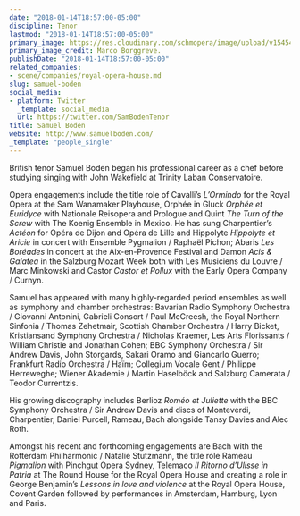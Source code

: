 ```yaml
---
date: "2018-01-14T18:57:00-05:00"
discipline: Tenor
lastmod: "2018-01-14T18:57:00-05:00"
primary_image: https://res.cloudinary.com/schmopera/image/upload/v1545409169/media/webhook-uploads/1515974075202/samuel-boden-1.jpg.jpg
primary_image_credit: Marco Borggreve.
publishDate: "2018-01-14T18:57:00-05:00"
related_companies:
- scene/companies/royal-opera-house.md
slug: samuel-boden
social_media:
- platform: Twitter
  _template: social_media
  url: https://twitter.com/SamBodenTenor
title: Samuel Boden
website: http://www.samuelboden.com/
_template: "people_single"
---
```


British tenor Samuel Boden began his professional career as a chef before studying singing with John Wakefield at Trinity Laban Conservatoire.

Opera engagements include the title role of Cavalli’s *L’Ormindo* for the Royal Opera at the Sam Wanamaker Playhouse, Orphée in Gluck *Orphée et Euridyce* with Nationale Reisopera and Prologue and Quint *The Turn of the Screw* with The Koenig Ensemble in Mexico. He has sung Charpentier’s *Actéon* for Opéra de Dijon and Opéra de Lille and Hippolyte *Hippolyte et Aricie* in concert with Ensemble Pygmalion / Raphaël Pichon; Abaris *Les Boréades* in concert at the Aix-en-Provence Festival and Damon *Acis & Galatea* in the Salzburg Mozart Week both with Les Musiciens du Louvre / Marc Minkowski and Castor *Castor et Pollux* with the Early Opera Company / Curnyn.

Samuel has appeared with many highly-regarded period ensembles as well as symphony and chamber orchestras: Bavarian Radio Symphony Orchestra / Giovanni Antonini, Gabrieli Consort / Paul McCreesh, the Royal Northern Sinfonia / Thomas Zehetmair, Scottish Chamber Orchestra / Harry Bicket, Kristiansand Symphony Orchestra / Nicholas Kraemer, Les Arts Florissants / William Christie and Jonathan Cohen; BBC Symphony Orchestra / Sir Andrew Davis, John Storgards, Sakari Oramo and Giancarlo Guerro; Frankfurt Radio Orchestra / Haïm; Collegium Vocale Gent / Philippe Herreweghe; Wiener Akademie / Martin Haselböck and Salzburg Camerata / Teodor Currentzis.

His growing discography includes Berlioz *Roméo et Juliette* with the BBC Symphony Orchestra / Sir Andrew Davis and discs of Monteverdi, Charpentier, Daniel Purcell, Rameau, Bach alongside Tansy Davies and Alec Roth.

Amongst his recent and forthcoming engagements are Bach with the Rotterdam Philharmonic / Natalie Stutzmann, the title role Rameau *Pigmalion* with Pinchgut Opera Sydney, Telemaco *Il Ritorno d’Ulisse in Patria* at The Round House for the Royal Opera House and creating a role in George Benjamin’s *Lessons in love and violence* at the Royal Opera House, Covent Garden followed by performances in Amsterdam, Hamburg, Lyon and Paris.
